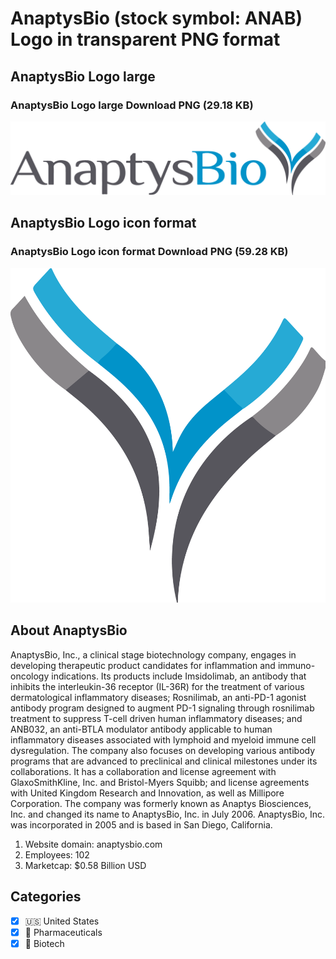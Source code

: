 # AnaptysBio (stock symbol: ANAB) Logo in transparent PNG format

## AnaptysBio Logo large

### AnaptysBio Logo large Download PNG (29.18 KB)

![AnaptysBio Logo large Download PNG (29.18 KB)](/img/orig/ANAB_BIG-4d851a1e.png)

## AnaptysBio Logo icon format

### AnaptysBio Logo icon format Download PNG (59.28 KB)

![AnaptysBio Logo icon format Download PNG (59.28 KB)](/img/orig/ANAB-d2e66726.png)

## About AnaptysBio

AnaptysBio, Inc., a clinical stage biotechnology company, engages in developing therapeutic product candidates for inflammation and immuno-oncology indications. Its products include Imsidolimab, an antibody that inhibits the interleukin-36 receptor (IL-36R) for the treatment of various dermatological inflammatory diseases; Rosnilimab, an anti-PD-1 agonist antibody program designed to augment PD-1 signaling through rosnilimab treatment to suppress T-cell driven human inflammatory diseases; and ANB032, an anti-BTLA modulator antibody applicable to human inflammatory diseases associated with lymphoid and myeloid immune cell dysregulation. The company also focuses on developing various antibody programs that are advanced to preclinical and clinical milestones under its collaborations. It has a collaboration and license agreement with GlaxoSmithKline, Inc. and Bristol-Myers Squibb; and license agreements with United Kingdom Research and Innovation, as well as Millipore Corporation. The company was formerly known as Anaptys Biosciences, Inc. and changed its name to AnaptysBio, Inc. in July 2006. AnaptysBio, Inc. was incorporated in 2005 and is based in San Diego, California.

1. Website domain: anaptysbio.com
2. Employees: 102
3. Marketcap: $0.58 Billion USD


## Categories
- [x] 🇺🇸 United States
- [x] 💊 Pharmaceuticals
- [x] 🧬 Biotech
